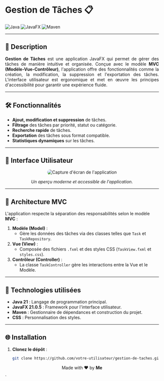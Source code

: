 # Gestion de Tâches 📋

![Java](https://img.shields.io/badge/Java-21-orange)
![JavaFX](https://img.shields.io/badge/JavaFX-21.0.5-blue)
![Maven](https://img.shields.io/badge/Maven-3.8.6-brightgreen)

---

## **🌟 Description**
<p align="justify">
<b>Gestion de Tâches</b> est une application JavaFX qui permet de gérer des tâches de manière intuitive et organisée. Conçue avec le modèle <b>MVC (Modèle-Vue-Contrôleur)</b>, l'application offre des fonctionnalités comme la création, la modification, la suppression et l'exportation des tâches. L'interface utilisateur est ergonomique et met en œuvre les principes d'accessibilité pour garantir une expérience fluide.
</p>

---

## **🛠️ Fonctionnalités**
- **Ajout, modification et suppression** de tâches.
- **Filtrage** des tâches par priorité, statut ou catégorie.
- **Recherche rapide** de tâches.
- **Exportation** des tâches sous format compatible.
- **Statistiques dynamiques** sur les tâches.

---

## **🎨 Interface Utilisateur**
<p align="center">
<img src="https://via.placeholder.com/800x400.png?text=Gestion+de+Projets+App" alt="Capture d'écran de l'application" style="border-radius: 10px;">
</p>
<p align="center"><i>Un aperçu moderne et accessible de l'application.</i></p>

---

## **📂 Architecture MVC**
L'application respecte la séparation des responsabilités selon le modèle **MVC** :

1. **Modèle (Model)** :
   - Gère les données des tâches via des classes telles que `Task` et `TaskRepository`.
2. **Vue (View)** :
   - Composée des fichiers `.fxml` et des styles CSS (`TaskView.fxml` et `styles.css`).
3. **Contrôleur (Controller)** :
   - La classe `TaskController` gère les interactions entre la Vue et le Modèle.

---

## **🚀 Technologies utilisées**
- **Java 21** : Langage de programmation principal.
- **JavaFX 21.0.5** : Framework pour l'interface utilisateur.
- **Maven** : Gestionnaire de dépendances et construction du projet.
- **CSS** : Personnalisation des styles.

---

## **🌐 Installation**
1. **Clonez le dépôt** :
   ```bash
   git clone https://github.com/votre-utilisateur/gestion-de-taches.git
<p align="center"> Made with ❤️ by <b>Me</b> </p> `
